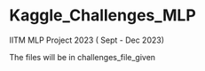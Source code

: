 # Kaggle_Challenges_MLP
IITM MLP Project 2023 ( Sept - Dec 2023)

The files will be in challenges_file_given
